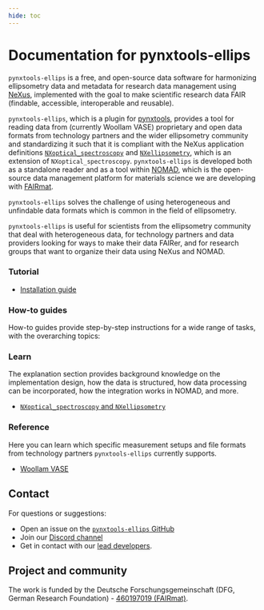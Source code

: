 ```yaml
---
hide: toc
---
```


# Documentation for pynxtools-ellips

`pynxtools-ellips` is a free, and open-source data software for harmonizing ellipsometry data and metadata for research data management using [NeXus](https://www.nexusformat.org/), implemented with the goal to make scientific research data FAIR (findable, accessible, interoperable and reusable).

`pynxtools-ellips`, which is a plugin for [pynxtools](https://github.com/FAIRmat-NFDI/pynxtools), provides a tool for reading data from (currently Woollam VASE) proprietary and open data formats from technology partners and the wider ellipsometry community and standardizing it such that it is compliant with the NeXus application definitions [`NXoptical_spectroscopy`](https://fairmat-nfdi.github.io/nexus_definitions/classes/applications/NXoptical_spectroscopy.html) and [`NXellipsometry`](https://fairmat-nfdi.github.io/nexus_definitions/classes/applications/NXellipsometry.html), which is an extension of `NXoptical_spectroscopy`. `pynxtools-ellips` is developed both as a standalone reader and as a tool within [NOMAD](https://nomad-lab.eu/), which is the open-source data management platform for materials science we are developing with [FAIRmat](https://www.fairmat-nfdi.eu/fairmat/).

`pynxtools-ellips` solves the challenge of using heterogeneous and unfindable data formats which is common in the field of ellipsometry.

`pynxtools-ellips` is useful for scientists from the ellipsometry community that deal with heterogeneous data, for technology partners and data providers looking for ways to make their data FAIRer, and for research groups that want to organize their data using NeXus and NOMAD.

<div markdown="block" class="home-grid">
<div markdown="block"> 

### Tutorial

- [Installation guide](tutorial/installation.md)

</div>
<div markdown="block">

### How-to guides

How-to guides provide step-by-step instructions for a wide range of tasks, with the overarching topics:

</div>

<div markdown="block">

### Learn

The explanation section provides background knowledge on the implementation design, how the data is structured, how data processing can be incorporated, how the integration works in NOMAD, and more.

- [`NXoptical_spectroscopy` and `NXellipsometry`](explanation/appdefs.md)

</div>
<div markdown="block">

### Reference

Here you can learn which specific measurement setups and file formats from technology partners `pynxtools-ellips` currently supports.

- [Woollam VASE](reference/vase.md)

</div>
</div>

<h2> Contact </h2>

For questions or suggestions:

- Open an issue on the [`pynxtools-ellips` GitHub](https://github.com/FAIRmat-NFDI/pynxtools-ellips/issues)
- Join our [Discord channel ](https://discord.gg/Gyzx3ukUw8)
- Get in contact with our [lead developers](contact.md).

<h2>Project and community</h2>

The work is funded by the Deutsche Forschungsgemeinschaft (DFG, German Research Foundation) - [460197019 (FAIRmat)](https://gepris.dfg.de/gepris/projekt/460197019?language=en).
